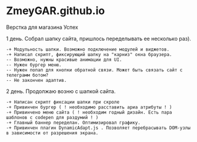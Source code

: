 # ZmeyGAR.github.io

Верстка для магазина Успех

1 день. Собрал шапку сайта, пришлось переделывать ее несколько раз). 

    -+ Модульность шапки. Возможно подключение модулей и виджетов.
    -+ Написал скрипт, фиксирующий шапку на "карниз" окна браузера.
    -- Возможно, нужны красивые анимации для UI.
    -- Нужен бургер меню.
    -- Нужен попап для кнопки обратной связи. Может быть связать сайт с телеграмм ботом?
    -- Не закончен адаптив.

2 день. Продолжаю возню с шапкой сайта. 

    -+ Написан скрипт фиксации шапки при скроле
    -+ Привинчен бургер ( ! необходимо расставить ариа атрибуты ! )
    -+ Привинчено меню сайта ( ! необходим годный дизайн. Есть пара шаблонов с codepen для раздумий ! )
    -+ Главный баннер переделан. Оптимизировал графику. 
    -+ Привинчен плагин DynamicAdapt.js . Позволяет перебрасывать DOM-узлы в зависимости от разрешения экрана. 